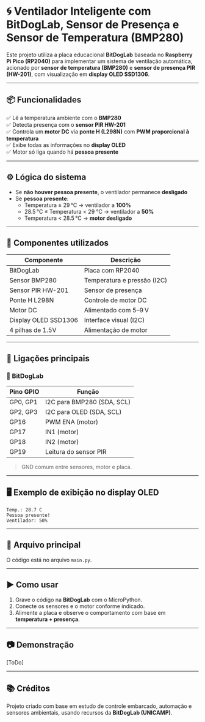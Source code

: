 # 🌀 Ventilador Inteligente com BitDogLab, Sensor de Presença e Sensor de Temperatura (BMP280)

Este projeto utiliza a placa educacional **BitDogLab** baseada no **Raspberry Pi Pico (RP2040)** para implementar um sistema de ventilação automática, acionado por **sensor de temperatura (BMP280)** e **sensor de presença PIR (HW-201)**, com visualização em **display OLED SSD1306**.

---

## 📦 Funcionalidades

✅ Lê a temperatura ambiente com o **BMP280**  
✅ Detecta presença com o **sensor PIR HW-201**  
✅ Controla um **motor DC** via **ponte H (L298N)** com **PWM proporcional à temperatura**  
✅ Exibe todas as informações no **display OLED**  
✅ Motor só liga quando há **pessoa presente**

---

## ⚙️ Lógica do sistema

- Se **não houver pessoa presente**, o ventilador permanece **desligado**
- Se **pessoa presente**:
  - Temperatura ≥ 29 °C → ventilador a **100%**
  - 28.5 °C ≤ Temperatura < 29 °C → ventilador a **50%**
  - Temperatura < 28.5 °C → **motor desligado**

---

## 🧰 Componentes utilizados

| Componente             | Descrição                         |
|------------------------|-----------------------------------|
| BitDogLab              | Placa com RP2040                  |
| Sensor BMP280          | Temperatura e pressão (I2C)       |
| Sensor PIR HW-201      | Sensor de presença                |
| Ponte H L298N          | Controle de motor DC              |
| Motor DC               | Alimentado com 5–9 V              |
| Display OLED SSD1306   | Interface visual (I2C)            |
| 4 pilhas de 1.5V       | Alimentação de motor     |

---

## 🔌 Ligações principais

### 🧠 BitDogLab

| Pino GPIO | Função                     |
|-----------|----------------------------|
| GP0, GP1  | I2C para BMP280 (SDA, SCL) |
| GP2, GP3  | I2C para OLED (SDA, SCL)   |
| GP16      | PWM ENA (motor)            |
| GP17      | IN1 (motor)                |
| GP18      | IN2 (motor)                |
| GP19      | Leitura do sensor PIR      |

> GND comum entre sensores, motor e placa.

---

## 🖥️ Exemplo de exibição no display OLED

```
Temp.: 28.7 C
Pessoa presente!
Ventilador: 50%
```

---

## 📁 Arquivo principal

O código está no arquivo `main.py`.

---

## ▶️ Como usar

1. Grave o código na **BitDogLab** com o MicroPython.
2. Conecte os sensores e o motor conforme indicado.
3. Alimente a placa e observe o comportamento com base em **temperatura + presença**.

---

## 📷 Demonstração

[ToDo]

---

## 📚 Créditos

Projeto criado com base em estudo de controle embarcado, automação e sensores ambientais, usando recursos da **BitDogLab (UNICAMP)**.